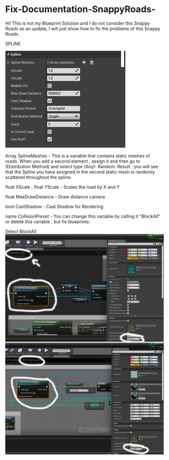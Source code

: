 # Fix-Documentation-SnappyRoads-
Hi! This is not my Blueprint Solution and I do not consider this Snappy Roads as an update, I will just show how to fix the problems of this Snappy Roads.



SPLINE

![SCREENSHOT](ScreenshotSpline.jpg)

Array SplineMeshes - This is a variable that contains statiс meshes of roads. When you add a second element , assign it and then go to (Distribution Method) and select type (Any): Random. Result : you will see that the Spline you have assigned in the second static mesh is randomly scattered throughout the spline.

float XScale , float YScale - Scales the road by X and Y

float MaxDrawDistance - Draw distance camera

bool CastShadow - Cast Shadow for Rendering 

name CollisionPreset - You can change this variable by calling it "BlockAll" or delete this variable , but fix blueprints:

Select BlockAll
![SCREENSHOT](ScreenshotSplineAddMeshCap.jpg)
![SCREENSHOT](ScreenshotSplineAddRoadsSeg.jpg)



